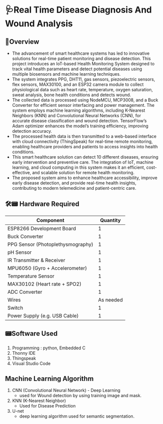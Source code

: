 # 🩺Real Time Disease Diagnosis And Wound Analysis
## 📝Overview
- The advancement of smart healthcare systems has led to innovative solutions for real-time patient monitoring and disease detection. This project introduces an IoT-based Health Monitoring System designed to track vital health parameters and detect potential diseases using multiple biosensors and machine learning techniques.
- The system integrates PPG, DHT11, gas sensors, piezoelectric sensors, flex sensors, MAX30100, and an ESP32 camera module to collect physiological data such as heart rate, temperature, oxygen saturation, sweat analysis, bone health conditions and detects wound.
- The collected data is processed using NodeMCU, MCP3008, and a Buck Converter for efficient sensor interfacing and power management. The system employs machine learning algorithms, including K-Nearest Neighbors (KNN) and Convolutional Neural Networks (CNN), for accurate disease classification and wound detection. TensorFlow’s Adam optimizer enhances the model’s training efficiency, improving detection accuracy.
- The processed health data is then transmitted to a web-based interface with cloud connectivity (ThingSpeak) for real-time remote monitoring, enabling healthcare providers and patients to access insights into health conditions.
- This smart healthcare solution can detect 10 different diseases, ensuring early intervention and preventive care. The integration of IoT, machine learning, and cloud computing in this system makes it an efficient, cost-effective, and scalable solution for remote health monitoring.
- The proposed system aims to enhance healthcare accessibility, improve early disease detection, and provide real-time health insights, contributing to modern telemedicine and patient-centric care.

## 🛠️📟 Hardware Required

| Component            | Quantity |
|----------------------|----------|
| ESP8266 Development Board | 1        |
| Buck Converter  | 1     |
| PPG Sensor (Photoplethysmography)  | 1      |
| pH Sensor    |  1    | 
| IR Transmitter & Receiver  |   1     |
| MPU6050 (Gyro + Accelerometer) | 1        |
| Temperature Sensor   | 1        |
| MAX30102 (Heart rate + SPO2) | 1    |
| ADC Converter  | 1      |
| Wires         | As needed |
| Switch           | 1        |
| Power Supply (e.g. USB Cable) | 1        | 

## 📟Software Used
1) Programming : python, Embedded C
2) Thonny IDE
3) Thingspeak
4) Visual Studio Code

## Machine Learning Algorithm
1) CNN (Convolutional Neural Network) - Deep Learning 
    - used for Wound detection by using training image and mask.
2) KNN (K-Nearest Neighbor)
    - Used for Disease Prediction
3) U-net
    - deep learning algorithm used for semantic segmentation.
   

   
